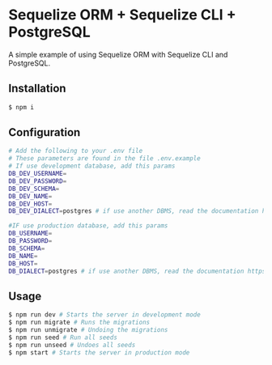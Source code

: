 # Sequelize ORM + Sequelize CLI + PostgreSQL

A simple example of using Sequelize ORM with Sequelize CLI and PostgreSQL.

## Installation

```bash
$ npm i
```

## Configuration

```bash
# Add the following to your .env file
# These parameters are found in the file .env.example
# If use development database, add this params
DB_DEV_USERNAME=
DB_DEV_PASSWORD=
DB_DEV_SCHEMA=
DB_DEV_NAME=
DB_DEV_HOST=
DB_DEV_DIALECT=postgres # if use another DBMS, read the documentation https://sequelize.org/docs/v6/getting-started/

#IF use production database, add this params
DB_USERNAME=
DB_PASSWORD=
DB_SCHEMA=
DB_NAME=
DB_HOST=
DB_DIALECT=postgres # if use another DBMS, read the documentation https://sequelize.org/docs/v6/getting-started/


```

## Usage

```bash
$ npm run dev # Starts the server in development mode
$ npm run migrate # Runs the migrations
$ npm run unmigrate # Undoing the migrations
$ npm run seed # Run all seeds
$ npm run unseed # Undoes all seeds
$ npm start # Starts the server in production mode

```

